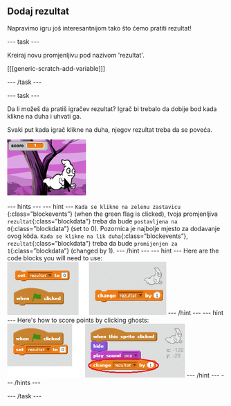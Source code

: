 ## Dodaj rezultat

Napravimo igru još interesantnijom tako što ćemo pratiti rezultat!

\--- task \---

Kreiraj novu promjenljivu pod nazivom 'rezultat'.

[[[generic-scratch-add-variable]]]

\--- /task \---

\--- task \---

Da li možeš da pratiš igračev rezultat? Igrač bi trebalo da dobije bod kada klikne na duha i uhvati ga.

Svaki put kada igrač klikne na duha, njegov rezultat treba da se poveća.

![Increasing score](images/ghost-score-test.png)

\--- hints \--- \--- hint \--- `Kada se klikne na zelenu zastavicu` {:class=”blockevents”} (when the green flag is clicked), tvoja promjenljiva `rezultat`{:class=”blockdata”} treba da bude `postavljena na 0`{:class=”blockdata”} (set to 0). Pozornica je najbolje mjesto za dodavanje ovog kôda. `Kada se klikne na lik duha`{:class=”blockevents”}, `rezultat`{:class=”blockdata”} treba da bude `promijenjen za 1`{:class=”blockdata”} (changed by 1). \--- /hint \--- \--- hint \--- Here are the code blocks you will need to use: ![screenshot](images/ghost-score-blocks.png) \--- /hint \--- \--- hint \--- Here's how to score points by clicking ghosts: ![screenshot](images/ghost-score-code.png) \--- /hint \--- \--- /hints \---

\--- /task \---